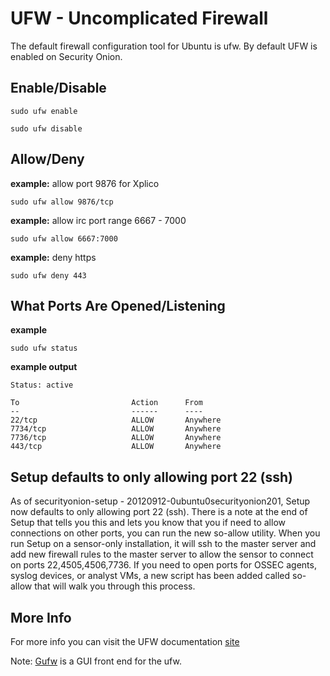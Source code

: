 # UFW - Uncomplicated Firewall #
The default firewall configuration tool for Ubuntu is ufw. By default UFW is enabled on Security Onion.

## Enable/Disable ##
```
sudo ufw enable
```

```
sudo ufw disable
```
## Allow/Deny ##

**example:** allow port 9876 for Xplico
```
sudo ufw allow 9876/tcp
```
**example:** allow irc port range 6667 - 7000
```
sudo ufw allow 6667:7000
```
**example:** deny https
```
sudo ufw deny 443
```

## What Ports Are Opened/Listening ##
**example**
```
sudo ufw status
```
**example output**
```
Status: active

To                         Action      From
--                         ------      ----
22/tcp                     ALLOW       Anywhere
7734/tcp                   ALLOW       Anywhere
7736/tcp                   ALLOW       Anywhere
443/tcp                    ALLOW       Anywhere
```

## Setup defaults to only allowing port 22 (ssh)
As of securityonion-setup - 20120912-0ubuntu0securityonion201, Setup now defaults to only allowing port 22 (ssh).  There is a note at the end of Setup that tells you this and lets you know that you if need to allow connections on other ports, you can run the new so-allow utility.  When you run Setup on a sensor-only installation, it will ssh to the master server and add new firewall rules to the master server to allow the sensor to connect on ports 22,4505,4506,7736.  If you need to open ports for OSSEC agents, syslog devices, or analyst VMs, a new script has been added called so-allow that will walk you through this process.

## More Info ##
For more info you can visit the UFW documentation [site](https://help.ubuntu.com/community/UFW)

Note: [Gufw](https://help.ubuntu.com/community/Gufw) is a GUI front end for the ufw.